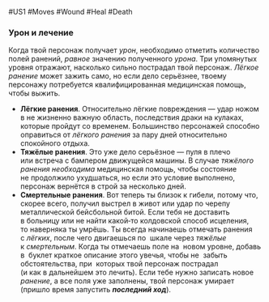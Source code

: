 #US1 #Moves #Wound #Heal #Death 
### Урон и лечение

Когда твой персонаж получает *урон*, необходимо отметить количество полей ранений, *равное* значению полученного *урона*. Три упомянутых уровня отражают, насколько сильно пострадал твой персонаж. *Лёгкое ранение* может зажить само, но если дело серьёзнее, твоему персонажу потребуется квалифицированная медицинcкая помощь, чтобы выжить.
- **Лёгкие ранения**. Относительно лёгкие повреждения — удар ножом в не жизненно важную область, последствия драки на кулаках, которые пройдут со временем. Большинство персонажей способно оправиться от *лёгкого ранения* за пару дней относительно спокойного отдыха.
- **Тяжёлые ранения**. Это уже дело серьёзное — пуля в плечо или встреча с бампером движущейся машины. В случае *тяжёлого ранения необходима* медицинская помощь, чтобы состояние не продолжило ухудшаться, но если это условие выполнено, персонаж вернётся в строй за несколько дней.
- **Смертельные ранения**. Вот теперь ты близок к гибели, потому что, скорее всего, получил выстрел в живот или удар по черепу металлической бейсбольной битой. Если тебя не доставить в больницу или не найти какой‑то колдовской способ исцеления, то наверняка ты умрёшь. 
Ты всегда начинаешь отмечать ранения с *лёгких*, после чего двигаешься по  шкале через *тяжёлые* к *смертельным*. Когда ты отмечаешь поле на  новом уровне, добавь в  буклет краткое описание этого увечья, чтобы не  забыть обстоятельства, при  которых твой персонаж пострадал (и как в дальнейшем это лечить). Если тебе нужно записать новое *ранение*, а все поля уже заполнены, твой персонаж умирает (пришло время запустить ***последний ход***).